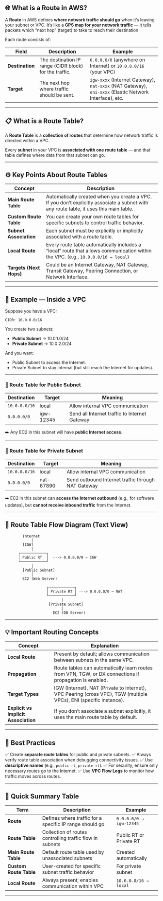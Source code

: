 ## 🌐 What is a Route in AWS?

A **Route** in AWS defines **where network traffic should go** when it’s leaving your subnet or VPC.
It’s like a **GPS map for your network traffic** — it tells packets which “next hop” (target) to take to reach their destination.

Each route consists of:

| Field           | Description                                            | Example                                                                                               |
| --------------- | ------------------------------------------------------ | ----------------------------------------------------------------------------------------------------- |
| **Destination** | The destination IP range (CIDR block) for the traffic. | `0.0.0.0/0` (anywhere on Internet) or `10.0.0.0/16` (your VPC)                                        |
| **Target**      | The next hop where traffic should be sent.             | `igw-xxxx` (Internet Gateway), `nat-xxxx` (NAT Gateway), `eni-xxxx` (Elastic Network Interface), etc. |

---

## 📋 What is a Route Table?

A **Route Table** is a **collection of routes** that determine how network traffic is directed within a VPC.

Every **subnet** in your VPC is **associated with one route table** — and that table defines where data from that subnet can go.

---

## ⚙️ Key Points About Route Tables

| Concept                 | Description                                                                                                                            |
| ----------------------- | -------------------------------------------------------------------------------------------------------------------------------------- |
| **Main Route Table**    | Automatically created when you create a VPC. If you don’t explicitly associate a subnet with any route table, it uses this main table. |
| **Custom Route Table**  | You can create your own route tables for specific subnets to control traffic behavior.                                                 |
| **Subnet Association**  | Each subnet must be explicitly or implicitly associated with a route table.                                                            |
| **Local Route**         | Every route table automatically includes a “local” route that allows communication within the VPC. (e.g., `10.0.0.0/16 → local`)       |
| **Targets (Next Hops)** | Could be an Internet Gateway, NAT Gateway, Transit Gateway, Peering Connection, or Network Interface.                                  |

---

## 🧩 Example — Inside a VPC

Suppose you have a VPC:

```
CIDR: 10.0.0.0/16
```

You create two subnets:

* **Public Subnet** → 10.0.1.0/24
* **Private Subnet** → 10.0.2.0/24

And you want:

* Public Subnet to access the Internet.
* Private Subnet to stay internal (but still reach the Internet for updates).

---

### 🔹 Route Table for **Public Subnet**

| Destination   | Target    | Meaning                                       |
| ------------- | --------- | --------------------------------------------- |
| `10.0.0.0/16` | local     | Allow internal VPC communication              |
| `0.0.0.0/0`   | igw-12345 | Send all Internet traffic to Internet Gateway |

➡️ Any EC2 in this subnet will have **public Internet access**.

---

### 🔹 Route Table for **Private Subnet**

| Destination   | Target    | Meaning                                            |
| ------------- | --------- | -------------------------------------------------- |
| `10.0.0.0/16` | local     | Allow internal VPC communication                   |
| `0.0.0.0/0`   | nat-67890 | Send outbound Internet traffic through NAT Gateway |

➡️ EC2 in this subnet can **access the Internet outbound** (e.g., for software updates),
but **cannot receive inbound traffic** from the Internet.

---

## 🔁 Route Table Flow Diagram (Text View)

```
        Internet
            │
        [IGW]
            │
      ┌────────────┐
      │ Public RT  │  ---> 0.0.0.0/0 → IGW
      └────────────┘
            │
        [Public Subnet]
            │
        EC2 (Web Server)
```

```
                   ┌────────────┐
                   │ Private RT │ ---> 0.0.0.0/0 → NAT
                   └────────────┘
                          │
                    [Private Subnet]
                          │
                      EC2 (DB Server)
```

---

## 💡 Important Routing Concepts

| Concept                              | Explanation                                                                                                       |
| ------------------------------------ | ----------------------------------------------------------------------------------------------------------------- |
| **Local Route**                      | Present by default; allows communication between subnets in the same VPC.                                         |
| **Propagation**                      | Route tables can automatically learn routes from VPN, TGW, or DX connections if propagation is enabled.           |
| **Target Types**                     | IGW (Internet), NAT (Private to Internet), VPC Peering (cross VPC), TGW (multiple VPCs), ENI (specific instance). |
| **Explicit vs Implicit Association** | If you don’t associate a subnet explicitly, it uses the main route table by default.                              |

---

## 🧠 Best Practices

✅ Create **separate route tables** for public and private subnets.
✅ Always verify route table association when debugging connectivity issues.
✅ Use **descriptive names** (e.g., `public-rt`, `private-rt`).
✅ For security, ensure only necessary routes go to the Internet.
✅ Use **VPC Flow Logs** to monitor how traffic moves across routes.

---

## 🧾 Quick Summary Table

| Term                   | Description                                              | Example                 |
| ---------------------- | -------------------------------------------------------- | ----------------------- |
| **Route**              | Defines where traffic for a specific IP range should go  | `0.0.0.0/0 → igw-12345` |
| **Route Table**        | Collection of routes controlling traffic flow in subnets | Public RT or Private RT |
| **Main Route Table**   | Default route table used by unassociated subnets         | Created automatically   |
| **Custom Route Table** | User-created for specific subnet traffic behavior        | For private subnet      |
| **Local Route**        | Always present; enables communication within VPC         | `10.0.0.0/16 → local`   |

---
